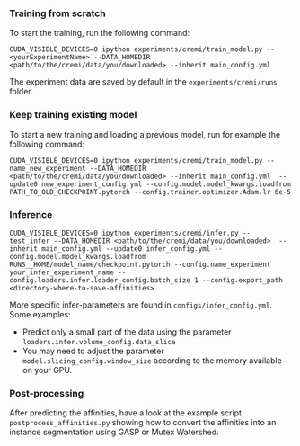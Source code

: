 ### Training from scratch
To start the training, run the following command:
```
CUDA_VISIBLE_DEVICES=0 ipython experiments/cremi/train_model.py -- <yourExperimentName> --DATA_HOMEDIR <path/to/the/cremi/data/you/downloaded> --inherit main_config.yml
```

The experiment data are saved by default in the `experiments/cremi/runs` folder.

### Keep training existing model
To start a new training and loading a previous model, run for example the following command:

`CUDA_VISIBLE_DEVICES=0 ipython experiments/cremi/train_model.py -- name_new_experiment --DATA_HOMEDIR <path/to/the/cremi/data/you/downloaded> --inherit main_config.yml  --update0 new_experiment_config.yml --config.model.model_kwargs.loadfrom PATH_TO_OLD_CHECKPOINT.pytorch --config.trainer.optimizer.Adam.lr 6e-5`

### Inference

`CUDA_VISIBLE_DEVICES=0 ipython experiments/cremi/infer.py -- test_infer --DATA_HOMEDIR <path/to/the/cremi/data/you/downloaded> 
--inherit main_config.yml --update0 infer_config.yml --config.model.model_kwargs.loadfrom RUNS__HOME/model_name/checkpoint.pytorch --config.name_experiment your_infer_experiment_name --config.loaders.infer.loader_config.batch_size 1 --config.export_path <directory-where-to-save-affinities>`

More specific infer-parameters are found in `configs/infer_config.yml`. Some examples:

- Predict only a small part of the data using the parameter `loaders.infer.volume_config.data_slice`
- You may need to adjust the parameter `model.slicing_config.window_size` according to the memory available on your GPU. 

### Post-processing
After predicting the affinities, have a look at the example script `postprocess_affinities.py` showing how to convert the affinities into an instance segmentation using GASP or Mutex Watershed.

